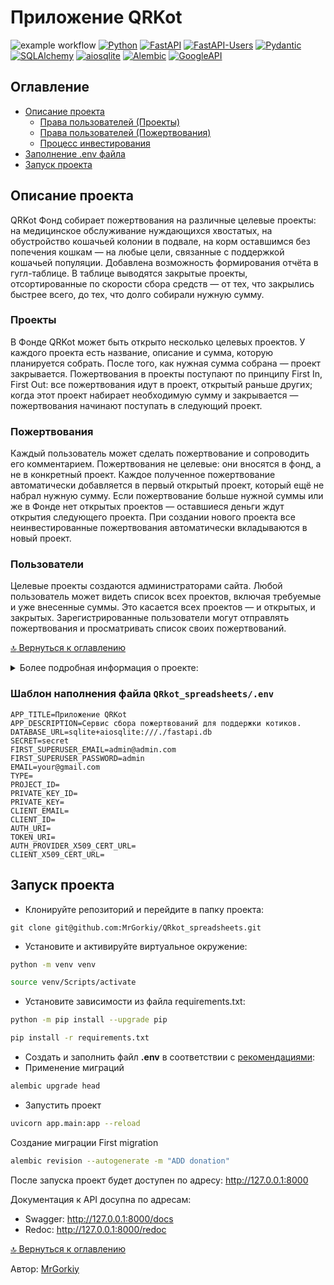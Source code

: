 # Приложение QRKot
![example workflow](https://github.com/MrGorkiy/QRkot_spreadsheets/actions/workflows/cat_charity_fund.yml/badge.svg)
[![Python](https://img.shields.io/badge/-Python-464646?style=flat&logo=Python&logoColor=ffffff&color=043A6B)](https://www.python.org/)
[![FastAPI](https://img.shields.io/badge/-FastAPI-464646?style=flat&logo=FastAPI&logoColor=ffffff&color=043A6B)](https://fastapi.tiangolo.com/)
[![FastAPI-Users](https://img.shields.io/badge/-FastAPI_Users-464646?style=flat&logo=FastAPI&logoColor=ffffff&color=043A6B)](https://pypi.org/project/fastapi-users/)
[![Pydantic](https://img.shields.io/badge/-Pydantic-464646?style=flat&logo=Pydantic&logoColor=ffffff&color=043A6B)](https://docs.pydantic.dev/)
[![SQLAlchemy](https://img.shields.io/badge/-SQLAlchemy-464646?style=flat&logo=SQLAlchemy%20REST%20Framework&logoColor=ffffff&color=043A6B)](https://www.sqlalchemy.org/)
[![aiosqlite](https://img.shields.io/badge/-aiosqlite-464646?style=flat&logo=aiosqlite&logoColor=ffffff&color=043A6B)](https://pypi.org/project/aiosqlite/)
[![Alembic](https://img.shields.io/badge/-Alembic-464646?style=flat&logo=Alembic&logoColor=ffffff&color=043A6B)](https://alembic.sqlalchemy.org/en/latest/)
[![GoogleAPI](https://img.shields.io/badge/-GoogleAPI-464646?style=flat&logo=GoogleAPI&logoColor=ffffff&color=043A6B)](https://support.google.com/googleapi/?hl=en#topic=7014522)


## Оглавление
- [Описание проекта](#описание-проекта)
  - [Права пользователей (Проекты)](#права-пользователей-проекты)
  - [Права пользователей (Пожертвования)](#права-пользователей-пожертвования)
  - [Процесс инвестирования](#процесс-инвестирования)
- [Заполнение .env файла](#шаблон-наполнения-файла-QRkot_spreadsheetsenv)
- [Запуск проекта](#запуск-проекта)


## Описание проекта
QRKot Фонд собирает пожертвования на различные целевые проекты: на медицинское обслуживание нуждающихся хвостатых, на обустройство кошачьей колонии в подвале, на корм оставшимся без попечения кошкам — на любые цели, связанные с поддержкой кошачьей популяции. Добавлена возможность формирования отчёта в гугл-таблице. В таблице выводятся закрытые проекты, отсортированные по скорости сбора средств — от тех, что закрылись быстрее всего, до тех, что долго собирали нужную сумму.

### Проекты
В Фонде QRKot может быть открыто несколько целевых проектов. У каждого проекта есть название, описание и сумма, которую планируется собрать. После того, как нужная сумма собрана — проект закрывается. Пожертвования в проекты поступают по принципу First In, First Out: все пожертвования идут в проект, открытый раньше других; когда этот проект набирает необходимую сумму и закрывается — пожертвования начинают поступать в следующий проект.

### Пожертвования
Каждый пользователь может сделать пожертвование и сопроводить его комментарием. Пожертвования не целевые: они вносятся в фонд, а не в конкретный проект. Каждое полученное пожертвование автоматически добавляется в первый открытый проект, который ещё не набрал нужную сумму. Если пожертвование больше нужной суммы или же в Фонде нет открытых проектов — оставшиеся деньги ждут открытия следующего проекта. При создании нового проекта все неинвестированные пожертвования автоматически вкладываются в новый проект.

### Пользователи
Целевые проекты создаются администраторами сайта. Любой пользователь может видеть список всех проектов, включая требуемые и уже внесенные суммы. Это касается всех проектов — и открытых, и закрытых. Зарегистрированные пользователи могут отправлять пожертвования и просматривать список своих пожертвований.


[:top: Вернуться к оглавлению](#оглавление)

<details><summary>Более подробная информация о проекте:</summary>
<p>

### Права пользователей (Проекты)
Любой посетитель сайта (в том числе неавторизованный) может посмотреть список всех проектов.

**Суперпользователь** может:
- создавать проекты;
- удалять проекты, в которые не было внесено средств;
- изменять название и описание существующего проекта, устанавливать для него новую требуемую сумму (но не меньше уже внесённой).

> *Никто не может менять через API размер внесённых средств, удалять или модифицировать закрытые проекты, изменять даты создания и закрытия проектов.
### Права пользователей (Пожертвования)

Любой **зарегистрированный пользователь** может сделать пожертвование.
**Зарегистрированный пользователь** может просматривать только свои пожертвования, при этом ему выводится только четыре поля:
- id;
- comment;
- full_amount;
- create_date.

> *Информация о том, инвестировано пожертвование в какой-то проект или нет, обычному пользователю **недоступна**.
**Суперпользователь** может просматривать список всех пожертвований, при этом ему выводятся все поля модели.

> *Редактировать или удалять пожертвования **не может никто**.
### Процесс инвестирования

Сразу после создания нового проекта или пожертвования запускается процесс **«инвестирования»** (``execute_investment_process`` в директории ``app/services/investment.py``) (увеличение ``invested_amount`` как в пожертвованиях, так и в проектах, установка значений ``fully_invested`` и ``close_date``, при необходимости).

Если создан новый проект, а в базе были **«свободные»** (не распределённые по проектам) суммы пожертвований — они автоматически инвестируются в новый проект, и в ответе API эти суммы учитываются. То же касается и создания пожертвований: если в момент пожертвования есть открытые проекты, эти пожертвования автоматически зачисляются на их счета.

Функция, отвечающая за инвестирование, вызывается непосредственно из API-функций, отвечающих за создание пожертвований и проектов. Сама функция инвестирования расположена в директории ``app/services/`` в файле ``investment.py``.

[:top: Вернуться к оглавлению](#оглавление)
</p>
</details>

### Шаблон наполнения файла `QRkot_spreadsheets/.env`
```
APP_TITLE=Приложение QRKot
APP_DESCRIPTION=Сервис сбора пожертвований для поддержки котиков.
DATABASE_URL=sqlite+aiosqlite:///./fastapi.db
SECRET=secret
FIRST_SUPERUSER_EMAIL=admin@admin.com
FIRST_SUPERUSER_PASSWORD=admin
EMAIL=your@gmail.com
TYPE=
PROJECT_ID=
PRIVATE_KEY_ID=
PRIVATE_KEY=
CLIENT_EMAIL=
CLIENT_ID=
AUTH_URI=
TOKEN_URI=
AUTH_PROVIDER_X509_CERT_URL=
CLIENT_X509_CERT_URL=
```

## Запуск проекта
- Клонируйте репозиторий и перейдите в папку проекта:
```
git clone git@github.com:MrGorkiy/QRkot_spreadsheets.git
```
- Установите и активируйте виртуальное окружение:
```bash
python -m venv venv
```
```bash
source venv/Scripts/activate
```
- Установите зависимости из файла requirements.txt:
```bash
python -m pip install --upgrade pip
```
```bash
pip install -r requirements.txt
```
- Создать и заполнить файл **.env** в соответствии с [рекомендациями](#шаблон-наполнения-файла-QRkot_spreadsheetsenv):
- Применение миграций
```bash
alembic upgrade head 
```
- Запустить проект
```bash
uvicorn app.main:app --reload
```
Создание миграции First migration
```bash
alembic revision --autogenerate -m "ADD donation" 
```

После запуска проект будет доступен по адресу: http://127.0.0.1:8000

Документация к API досупна по адресам:
- Swagger: http://127.0.0.1:8000/docs
- Redoc: http://127.0.0.1:8000/redoc

[:top: Вернуться к оглавлению](#оглавление)


Автор: [MrGorkiy](https://github.com/MrGorkiy)
